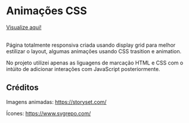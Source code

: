 <h1>Animações CSS</h1>
<a href="https://thainno.github.io/Animations-CSS/">Visualize aqui!</a><br></br>
<p>Página totalmente responsiva criada usando display grid para melhor estilizar o layout, algumas animações usando CSS trasition e animation.</p>
<p>No projeto utilizei apenas as liguagens de marcação HTML e CSS com o intúito de adicionar interações com JavaScript posteriormente.</p>
<h2>Créditos</h2>
<p>Imagens animadas: <a href="https://storyset.com/">https://storyset.com/</a></p>
<p>Ícones: <a href="https://www.svgrepo.com/">https://www.svgrepo.com/</a></p>
